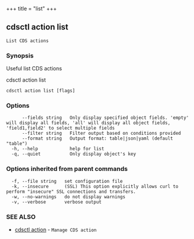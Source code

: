 +++
title = "list"
+++
## cdsctl action list

`List CDS actions`

### Synopsis

Useful list CDS actions

cdsctl action list

```
cdsctl action list [flags]
```

### Options

```
      --fields string   Only display specified object fields. 'empty' will display all fields, 'all' will display all object fields, 'field1,field2' to select multiple fields
      --filter string   Filter output based on conditions provided
      --format string   Output format: table|json|yaml (default "table")
  -h, --help            help for list
  -q, --quiet           Only display object's key
```

### Options inherited from parent commands

```
  -f, --file string   set configuration file
  -k, --insecure      (SSL) This option explicitly allows curl to perform "insecure" SSL connections and transfers.
  -w, --no-warnings   do not display warnings
  -v, --verbose       verbose output
```

### SEE ALSO

* [cdsctl action](/cli/cdsctl/action/)	 - `Manage CDS action`

